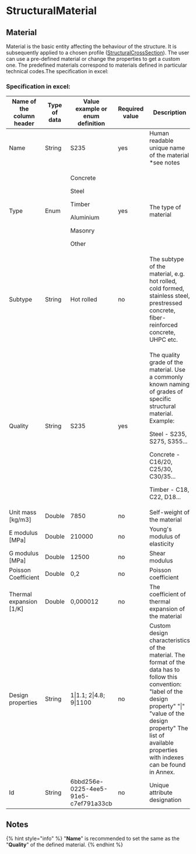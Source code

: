 # StructuralMaterial

## Material

Material is the basic entity affecting the behaviour of the structure. It is subsequently applied to a chosen profile ([StructuralCrossSection](structuralcrosssection.md)). The user can use a pre-defined material or change the properties to get a custom one. The predefined materials correspond to materials defined in particular technical codes.The specification in excel:

### Specification in excel:

| Name of the column header | Type of data | Value example or enum definition | Required value | Description |
| --- | --- | --- | --- | --- |
| Name | String | S235 | yes | Human readable unique name of the material \*see notes |
| Type | Enum | <p>Concrete<br></p><p>Steel<br></p><p>Timber<br></p><p>Aluminium<br></p><p>Masonry<br></p><p>Other</p> | yes | The type of material |
| Subtype | String | Hot rolled | no | The subtype of the material, e.g. hot rolled, cold formed, stainless steel, prestressed concrete, fiber-reinforced concrete, UHPC etc. |
| Quality | String | S235 | yes | <p>The quality grade of the material. Use a commonly known naming of grades of specific structural material. Example:</p><p>Steel - S235, S275, S355...</p><p>Concrete - C16/20, C25/30, C30/35...</p><p>Timber - C18, C22, D18...</p> |
| Unit mass \[kg/m3] | Double | 7850 | no | Self-weight of the material |
| E modulus \[MPa] | Double | 210000 | no | Young's modulus of elasticity |
| G modulus \[MPa] | Double | 12500 | no | Shear modulus |
| Poisson Coefficient | Double | 0,2 | no | Poisson coefficient |
| Thermal expansion \[1/K] | Double | 0,000012 | no | The coefficient of thermal expansion of the material |
| Design properties | String | 1\|1.1; 2\|4.8; 9\|1100 | no | Custom design characteristics of the material. The format of the data has to follow this convention: "label of the design property" "\|" "value of the design property" The list of available properties with indexes can be found in Annex. |
| Id | String | 6bbd256e-0225-4ee5-91e5-c7ef791a33cb | no | Unique attribute designation |

## Notes

{% hint style="info" %}
"**Name**" is recommended to set the same as the "**Quality**" of the defined material.
{% endhint %}
